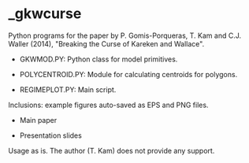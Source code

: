 _gkwcurse
=========

Python programs for the paper by P. Gomis-Porqueras, T. Kam and C.J. Waller (2014), "Breaking the Curse of Kareken and Wallace".

* GKWMOD.PY: Python class for model primitives.

* POLYCENTROID.PY: Module for calculating centroids for polygons.

* REGIMEPLOT.PY: Main script.

Inclusions: example figures auto-saved as EPS and PNG files.

* Main paper

* Presentation slides

Usage as is. The author (T. Kam) does not provide any support.
